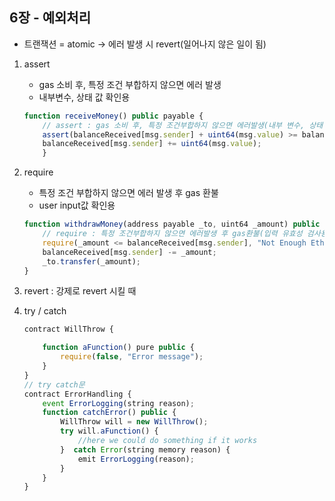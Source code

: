 ## 6장 - 예외처리

 - 트랜잭션 = atomic -> 에러 발생 시 revert(일어나지 않은 일이 됨)

 1. assert
    - gas 소비 후, 특정 조건 부합하지 않으면 에러 발생
    - 내부변수, 상태 값 확인용

    ```javascript
    function receiveMoney() public payable {
        // assert : gas 소비 후, 특정 조건부합하지 않으면 에러발생(내부 변수, 상태 값 확인용)
        assert(balanceReceived[msg.sender] + uint64(msg.value) >= balanceReceived[msg.sender]);
        balanceReceived[msg.sender] += uint64(msg.value);
        }
    ```

 2. require 
    - 특정 조건 부합하지 않으면 에러 발생 후 gas 환불
    - user input값 확인용

    ```javascript
    function withdrawMoney(address payable _to, uint64 _amount) public {
        // require : 특정 조건부합하지 않으면 에러발생 후 gas환불(입력 유효성 검사용)
        require(_amount <= balanceReceived[msg.sender], "Not Enough Ether");
        balanceReceived[msg.sender] -= _amount;
        _to.transfer(_amount);
    }
    ```

 3. revert : 강제로 revert 시킬 때

 4. try / catch
    ```javascript
    contract WillThrow {

        function aFunction() pure public {
            require(false, "Error message");
        }
    }
    // try catch문
    contract ErrorHandling {
        event ErrorLogging(string reason);
        function catchError() public {
            WillThrow will = new WillThrow();
            try will.aFunction() {
                //here we could do something if it works
            }  catch Error(string memory reason) {
                emit ErrorLogging(reason);
            }
        }
    }
    ```

